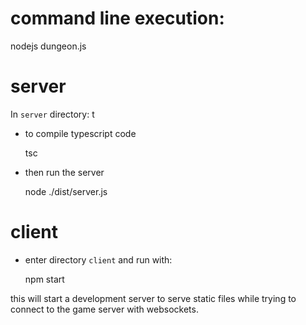 # command line execution:

  nodejs dungeon.js

# server

In `server` directory:
t
* to compile typescript code

  tsc
  
* then run the server
  
  node ./dist/server.js

# client

* enter directory `client` and run with:

  npm start

this will start a development server to serve static files while trying to 
connect to the game server with websockets.
  